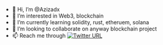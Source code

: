 - 👋 Hi, I’m @Azizadx
- 👀 I’m interested in Web3, blockchain
- 🌱 I’m currently learning solidity, rust, etheruem, solana
- 💞️ I’m looking to collaborate on anyway blockchain project
- 📫 Reach me through [![Twitter URL](https://img.shields.io/twitter/url/https/twitter.com/azizadx.svg?style=social&label=Follow%20%40azizadx)](https://twitter.com/azizadx)

<!---
Azizadx/Azizadx is a ✨ special ✨ repository because its `README.md` (this file) appears on your GitHub profile.
You can click the Preview link to take a look at your changes.
--->
